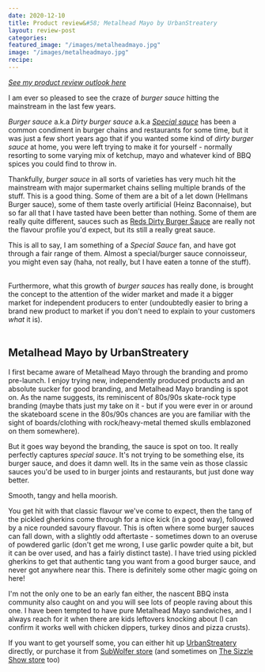 ```yaml
---
date: 2020-12-10
title: Product review&#58; Metalhead Mayo by UrbanStreatery
layout: review-post
categories:
featured_image: "/images/metalheadmayo.jpg"
image: "/images/metalheadmayo.jpg"
recipe:
---
```


_<a href="{{site.baseurl}}/about#product-reviews">See my product review outlook here</a>_

I am ever so pleased to see the craze of _burger sauce_ hitting the mainstream in the last few years.

_Burger sauce_ a.k.a _Dirty burger sauce_ a.k.a _<a href="https://youtu.be/QkB-rpAUbK8?t=6" target="_blank">Special sauce</a>_ has been a common condiment in burger chains and restaurants for some time, but it was just a few short years ago that if you wanted some kind of _dirty burger sauce_ at home, you were left trying to make it for yourself - normally resorting to some varying mix of ketchup, mayo and whatever kind of BBQ spices you could find to throw in.

Thankfully, _burger sauce_ in all sorts of varieties has very much hit the mainstream with major supermarket chains selling multiple brands of the stuff. This is a good thing. Some of them are a bit of a let down (Hellmans Burger sauce), some of them taste overly artificial (Heinz Baconnaise), but so far all that I have tasted have been better than nothing. Some of them are really quite different, sauces such as <a href="https://shop.truebarbecue.com/collections/sauces/products/reds-dirty-burger-sauce?utm_source=robbishfood" target="_blank">Reds Dirty Burger Sauce</a> are really not the flavour profile you'd expect, but its still a really great sauce.

This is all to say, I am something of a _Special Sauce_ fan, and have got through a fair range of them. Almost a special/burger sauce connoisseur, you might even say (haha, not really, but I have eaten a tonne of the stuff).
<br>
<br>

Furthermore, what this growth of _burger sauces_ has really done, is brought the concept to the attention of the wider market and made it a bigger market for independent producers to enter (undoubtedly easier to bring a brand new product to market if you don't need to explain to your customers _what_ it is).
<br>
<br>

## Metalhead Mayo by UrbanStreatery
I first became aware of Metalhead Mayo through the branding and promo pre-launch. I enjoy trying new, independently produced products and an absolute sucker for good branding, and Metalhead Mayo branding is spot on. As the name suggests, its reminiscent of 80s/90s skate-rock type branding (maybe thats just my take on it - but if you were ever in or around the skateboard scene in the 80s/90s chances are you are familiar with the sight of boards/clothing with rock/heavy-metal themed skulls emblazoned on them somewhere).

But it goes way beyond the branding, the sauce is spot on too. It really perfectly captures _special sauce_. It's not trying to be something else, its burger sauce, and does it damn well. Its in the same vein as those classic sauces you'd be used to in burger joints and restaurants, but just done way better.

Smooth, tangy and hella moorish.

You get hit with that classic flavour we've come to expect, then the tang of the pickled gherkins come through for a nice kick (in a good way), followed by a nice rounded savoury flavour. This is often where some burger sauces can fall down, with a slightly odd aftertaste - sometimes down to an overuse of powdered garlic (don't get me wrong, I use garlic powder quite a bit, but it can be over used, and has a fairly distinct taste). I have tried using pickled gherkins to get that authentic tang you want from a good burger sauce, and never got anywhere near this.  There is definitely some other magic going on here!

I'm not the only one to be an early fan either, the nascent BBQ insta community also caught on and you will see lots of people raving about this one. I have been tempted to have pure Metalhead Mayo sandwiches, and I always reach for it when there are kids leftovers knocking about (I can confirm it works well with chicken dippers, turkey dinos and pizza crusts).


If you want to get yourself some, you can either hit up <a href="https://www.instagram.com/urbanstreatery/" target="_blank">UrbanStreatery</a> directly, or purchase it from <a href="https://www.subwolfer.co.uk/shop/sauces?utm_source=robbishfood" target="_blank">SubWolfer store</a> (and sometimes on <a href="https://thesizzleshow.co.uk/sauces?utm_source=robbishfood" target="_blank">The Sizzle Show store</a> too)
